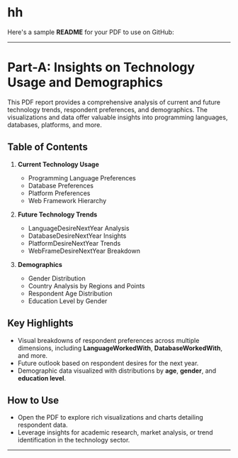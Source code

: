 # hh

Here's a sample **README** for your PDF to use on GitHub:

---

# Part-A: Insights on Technology Usage and Demographics

This PDF report provides a comprehensive analysis of current and future technology trends, respondent preferences, and demographics. The visualizations and data offer valuable insights into programming languages, databases, platforms, and more.

## Table of Contents

1. **Current Technology Usage**  
   - Programming Language Preferences  
   - Database Preferences  
   - Platform Preferences  
   - Web Framework Hierarchy 

2. **Future Technology Trends**  
   - LanguageDesireNextYear Analysis  
   - DatabaseDesireNextYear Insights  
   - PlatformDesireNextYear Trends  
   - WebFrameDesireNextYear Breakdown  

3. **Demographics**  
   - Gender Distribution  
   - Country Analysis by Regions and Points  
   - Respondent Age Distribution  
   - Education Level by Gender  

## Key Highlights

- Visual breakdowns of respondent preferences across multiple dimensions, including **LanguageWorkedWith**, **DatabaseWorkedWith**, and more.
- Future outlook based on respondent desires for the next year.
- Demographic data visualized with distributions by **age**, **gender**, and **education level**.

## How to Use

- Open the PDF to explore rich visualizations and charts detailing respondent data.  
- Leverage insights for academic research, market analysis, or trend identification in the technology sector.

---

